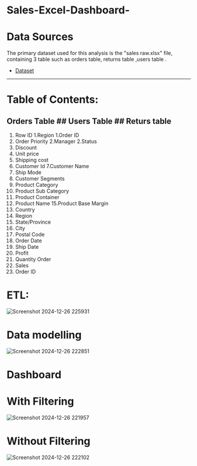 # Sales-Excel-Dashboard-

# Data Sources
 The primary dataset used for this analysis is the "sales raw.xlsx" file, containing 3 table such as orders table, returns table ,users table .
- <a href="https://github.com/gkarthik333/Sales-Excel-Dashboard-/blob/main/Sales%20Raw%20data.xlsx">Dataset</a>

------------------------------------------

# Table of Contents:
## Orders Table                       ## Users Table                   ## Returs table 
 1. Row ID                             1.Region                         1.Order ID
 2. Order Priority                     2.Manager                        2.Status
 3. Discount
4. Unit price
5. Shipping cost
6. Customer Id
7.Customer Name
8. Ship Mode
10. Customer Segments 
11. Product Category 
12. Product Sub Category
13. Product Container
14. Product Name
15.Product Base Margin
16. Country 
17. Region
18. State/Province
19. City
20. Postal Code
21. Order Date
22. Ship Date
23. Profit
24. Quantity Order
25. Sales
26. Order ID

# ETL:
![Screenshot 2024-12-26 225931](https://github.com/user-attachments/assets/188981c7-b377-440f-8198-ba4f2fa3d0db)
# Data modelling
![Screenshot 2024-12-26 222851](https://github.com/user-attachments/assets/abfc5c85-dec5-4d45-b9e9-93dae60afecb)
#                                                  Dashboard
# With Filtering 
![Screenshot 2024-12-26 221957](https://github.com/user-attachments/assets/4e7575b3-7b56-43df-8ad9-c64471ed9363)

# Without Filtering 
![Screenshot 2024-12-26 222102](https://github.com/user-attachments/assets/f4cb10f7-92f5-4870-a57b-33571411dd0b)




